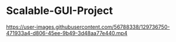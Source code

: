 # Scalable-GUI-Project
https://user-images.githubusercontent.com/56788338/129736750-471933a4-d806-45ee-9b49-3d48aa77e440.mp4
